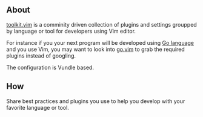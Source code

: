 ## About
[toolkit.vim](/gmarik/toolkit.vim) is a comminity driven collection of plugins and settings groupped by language or tool for developers using Vim editor.

For instance if you your next program will be developed using [Go language](http://go-lang.org) and you use Vim, you may want to look into [go.vim](https://github.com/gmarik/toolkit.vim/blob/master/go.vim) to grab the required plugins instead of googling.

The configuration is Vundle based.

## How

Share best practices and plugins you use to help you develop with your favorite language or tool.





